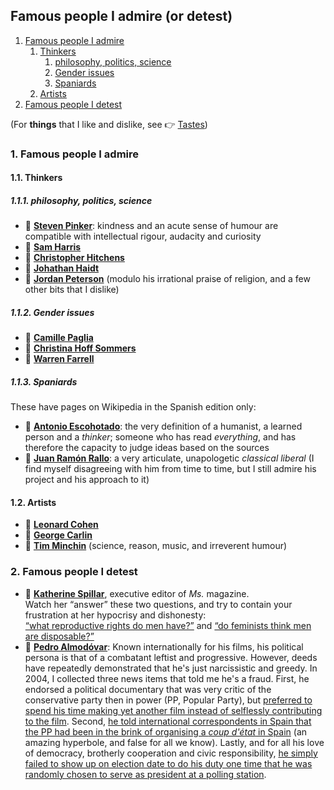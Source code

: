 ## Famous people I admire (or detest)

1. [Famous people I admire](#1-famous-people-i-admire)
   1. [Thinkers](#11-thinkers)
      1. [philosophy, politics, science](#111-philosophy-politics-science)
      1. [Gender issues](#112-gender-issues)
      1. [Spaniards](#113-spaniards)
   1. [Artists](#12-artists)
1. [Famous people I detest](#2-famous-people-i-detest)

(For **things** that I like and dislike, see <span class="icon ref">👉</span>&nbsp;[Tastes](tastes.md))

### 1. Famous people I admire

#### 1.1. Thinkers

##### 1.1.1. philosophy, politics, science

* <span class="icon name">👤</span>&nbsp;[**Steven Pinker**](https://en.wikipedia.org/wiki/Steven_Pinker): kindness and an acute sense of humour
  are compatible with intellectual rigour, audacity and curiosity
* <span class="icon name">👤</span>&nbsp;[**Sam Harris**](https://en.wikipedia.org/wiki/Sam_Harris)
* <span class="icon name">👤</span>&nbsp;[**Christopher Hitchens**](https://en.wikipedia.org/wiki/Christopher_Hitchens)
* <span class="icon name">👤</span>&nbsp;[**Johathan Haidt**](https://en.wikipedia.org/wiki/Jonathan_Haidt)
* <span class="icon name">👤</span>&nbsp;[**Jordan Peterson**](https://en.wikipedia.org/wiki/Jordan_Peterson) (modulo his irrational praise of religion, and a
  few other bits that I dislike)

##### 1.1.2. Gender issues

* <span class="icon name">👤</span>&nbsp;[**Camille Paglia**](https://en.wikipedia.org/wiki/Camille_Paglia)
* <span class="icon name">👤</span>&nbsp;[**Christina Hoff Sommers**](https://en.wikipedia.org/wiki/Christina_Hoff_Sommers)
* <span class="icon name">👤</span>&nbsp;[**Warren Farrell**](https://en.wikipedia.org/wiki/Warren_Farrell)

##### 1.1.3. Spaniards

These have pages on Wikipedia in the Spanish edition only:

* <span class="icon name">👤</span>&nbsp;[**Antonio Escohotado**](https://es.wikipedia.org/wiki/Antonio_Escohotado): the very definition of a
  humanist, a learned person and a *thinker*; someone who has read *everything*, and has therefore the capacity to judge ideas based on the sources
* <span class="icon name">👤</span>&nbsp;[**Juan Ramón Rallo**](https://es.wikipedia.org/wiki/Juan_Ram%C3%B3n_Rallo): a very articulate,
  unapologetic *classical liberal* (I find myself disagreeing with him from time to time, but I still admire his project and his approach to it)

#### 1.2. Artists

* <span class="icon name">👤</span>&nbsp;[**Leonard Cohen**](https://en.wikipedia.org/wiki/Leonard_Cohen)
* <span class="icon name">👤</span>&nbsp;[**George Carlin**](https://en.wikipedia.org/wiki/George_Carlin)
* <span class="icon name">👤</span>&nbsp;[**Tim Minchin**](https://en.wikipedia.org/wiki/Tim_Minchin) (science, reason, music, and irreverent humour)

### 2. Famous people I detest

* <span class="icon name">👤</span>&nbsp;[**Katherine Spillar**](https://en.wikipedia.org/wiki/Katherine_Spillar), executive editor of *Ms.*
  magazine.  
  Watch her &ldquo;answer&rdquo; these two questions, and try to contain your frustration at her hypocrisy and dishonesty:  
  [&ldquo;what reproductive rights do men have?&rdquo;](https://www.youtube.com/watch?v=8uyxANb6Ne0) and
  [&ldquo;do feminists think men are disposable?&rdquo;](https://www.youtube.com/watch?v=wQr-XGM6vQo)
* <span class="icon name">👤</span>&nbsp;[**Pedro Almodóvar**](https://en.wikipedia.org/wiki/Pedro_Almod%C3%B3var): Known internationally for
  his films, his political persona is that of a combatant leftist and progressive. However, deeds have repeatedly demonstrated that he's just narcissistic and
  greedy.
  In 2004, I collected three news items that told me he's a fraud.
  First, he endorsed a political documentary that was very critic of the conservative party then in power (PP, Popular Party), but [preferred to spend his time
  making yet another film instead of selflessly contributing to the film](https://elpais.com/diario/2004/03/06/espectaculos/1078527601_850215.html).
  Second, [he told international correspondents in Spain that the PP had been in the brink of organising a *coup
  d'état* in Spain](http://www.elmundo.es/elmundo/2004/03/17/espana/1079512374.html) (an amazing hyperbole, and false for all we know).
  Lastly, and for all his love of democracy, brotherly cooperation and civic responsibility, [he simply failed to show up on election date to do his duty one
  time that he was randomly chosen to serve as president at a polling station](http://www.elmundo.es/elmundo/2004/03/18/espana/1079604571.html).
